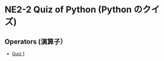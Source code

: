 # NE2-2 Quiz of Python (Python のクイズ)

## Operators (演算子）

- [Quiz 1](https://forms.office.com/Pages/ResponsePage.aspx?id=IznFG0aMWkSwGiWWqSyf3Y7pjgeKEGRKgzR626wJl2BUM1FIM1pQVlo0OVBPUE81SUhZSExJNkxPWS4u)
